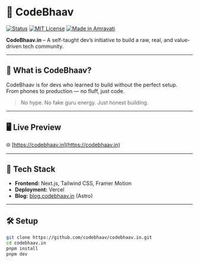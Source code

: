 # 🧠 CodeBhaav

[![Status](https://img.shields.io/badge/status-active-brightgreen)](https://codebhaav.in)
[![MIT License](https://img.shields.io/badge/license-MIT-blue.svg)](LICENSE)
[![Made in Amravati](https://img.shields.io/badge/made%20in-Amravati-yellow)](https://en.wikipedia.org/wiki/Amravati)

**CodeBhaav.in** – A self-taught dev’s initiative to build a raw, real, and value-driven tech community.

---

## 🚀 What is CodeBhaav?

CodeBhaav is for devs who learned to build without the perfect setup.  
From phones to production — no fluff, just code.

> No hype. No fake guru energy. Just honest building.

---

## 🖥️ Live Preview

🌐 [https://codebhaav.in](https://codebhaav.in)

---

## 🧪 Tech Stack

- **Frontend:** Next.js, Tailwind CSS, Framer Motion
- **Deployment:** Vercel
- **Blog:** [blog.codebhaav.in](https://blog.codebhaav.in) (Astro)

---

## 🛠️ Setup

```bash
git clone https://github.com/codebhaav/codebhaav.in.git
cd codebhaav.in
pnpm install
pnpm dev
```
